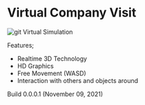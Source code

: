 # Virtual Company Visit
![git](https://user-images.githubusercontent.com/46633838/141603261-fe4d65a5-a3d0-4091-842a-a45c6aeb9256.png)
 Virtual Simulation
 
 Features;
 - Realtime 3D Technology
 - HD Graphics
 - Free Movement (WASD)
 - Interaction with others and objects around
 
 Build 0.0.0.1 (November 09, 2021)

